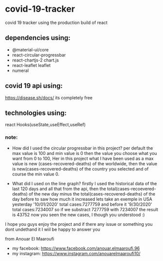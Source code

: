 # covid-19-tracker
covid 19 tracker using the production build of react 

## dependencies using:
* @material-ui/core
* react-circular-progressbar
* react-chartjs-2 chart.js
* react-leaflet leaflet
* numeral
## covid 19 api using:
https://disease.sh/docs/ its completely free
## technologies using:
react Hooks(useState,useEffect,useRef)
### note:
- How did I used the circular progressbar in this project?
per default the max value is 100 and min value is 0 then the value you choose what you want from 0 to 100,
Her in this project what I have been used as a max value is new (cases-recovered-deaths) of the worldwide,
then the value is new(cases-recovered-deaths) of the country you selected and of course the min value 0.

- What did I used on the line graph? firstly I used the historical data of the last 120 days and all that from the api,
then the total(cases-recoevered-deaths) of the new day minus the total(cases-recovered-deaths) of the day before to saw how much it increased
lets take an exemple in USA yesterday '10/01/2020' total cases:7277759 and before it '9/30/2020' total cases:7234007 
so if we substract 7277759 with 7234007 the result is 43752 now you seen the new cases, I though you understood :)

I hope you guys enjoy the project and if there any issue or something you dont undethand it I wiil be happy to answer you

from Anouar El Maaroufi
- my facebook: https://www.facebook.com/anouar.elmaaroufi.96
- my instagram: https://www.instagram.com/anouarelmaaroufi10/
